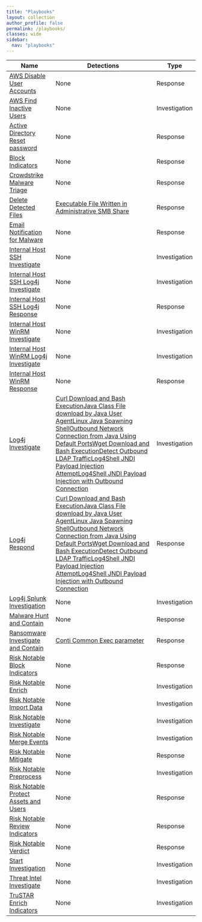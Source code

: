 ```yaml
---
title: "Playbooks"
layout: collection
author_profile: false
permalink: /playbooks/
classes: wide
sidebar:
  nav: "playbooks"
---
```


| Name    | Detections | Type        |
| --------| ---------- | ----------- |
| [AWS Disable User Accounts](/playbooks/aws_disable_user_accounts/)| None | Response |
| [AWS Find Inactive Users](/playbooks/aws_find_inactive_users/)| None | Investigation |
| [Active Directory Reset password](/playbooks/active_directory_reset_password/)| None | Response |
| [Block Indicators](/playbooks/block_indicators/)| None | Response |
| [Crowdstrike Malware Triage](/playbooks/crowdstrike_malware_triage/)| None | Response |
| [Delete Detected Files](/playbooks/delete_detected_files/)|[Executable File Written in Administrative SMB Share](/endpoint/executable_file_written_in_administrative_smb_share/)| Response |
| [Email Notification for Malware](/playbooks/email_notification_for_malware/)| None | Response |
| [Internal Host SSH Investigate](/playbooks/internal_host_ssh_investigate/)| None | Investigation |
| [Internal Host SSH Log4j Investigate](/playbooks/internal_host_ssh_log4j_investigate/)| None | Investigation |
| [Internal Host SSH Log4j Response](/playbooks/internal_host_ssh_log4j_response/)| None | Response |
| [Internal Host WinRM Investigate](/playbooks/internal_host_winrm_investigate/)| None | Investigation |
| [Internal Host WinRM Log4j Investigate](/playbooks/internal_host_winrm_log4j_investigate/)| None | Investigation |
| [Internal Host WinRM Response](/playbooks/internal_host_winrm_response/)| None | Response |
| [Log4j Investigate](/playbooks/log4j_investigate/)|[Curl Download and Bash Execution](/endpoint/curl_download_and_bash_execution/)[Java Class File download by Java User Agent](/endpoint/java_class_file_download_by_java_user_agent/)[Linux Java Spawning Shell](/endpoint/linux_java_spawning_shell/)[Outbound Network Connection from Java Using Default Ports](/endpoint/outbound_network_connection_from_java_using_default_ports/)[Wget Download and Bash Execution](/endpoint/wget_download_and_bash_execution/)[Detect Outbound LDAP Traffic](/network/detect_outbound_ldap_traffic/)[Log4Shell JNDI Payload Injection Attempt](/web/log4shell_jndi_payload_injection_attempt/)[Log4Shell JNDI Payload Injection with Outbound Connection](/web/log4shell_jndi_payload_injection_with_outbound_connection/)| Investigation |
| [Log4j Respond](/playbooks/log4j_respond/)|[Curl Download and Bash Execution](/endpoint/curl_download_and_bash_execution/)[Java Class File download by Java User Agent](/endpoint/java_class_file_download_by_java_user_agent/)[Linux Java Spawning Shell](/endpoint/linux_java_spawning_shell/)[Outbound Network Connection from Java Using Default Ports](/endpoint/outbound_network_connection_from_java_using_default_ports/)[Wget Download and Bash Execution](/endpoint/wget_download_and_bash_execution/)[Detect Outbound LDAP Traffic](/network/detect_outbound_ldap_traffic/)[Log4Shell JNDI Payload Injection Attempt](/web/log4shell_jndi_payload_injection_attempt/)[Log4Shell JNDI Payload Injection with Outbound Connection](/web/log4shell_jndi_payload_injection_with_outbound_connection/)| Response |
| [Log4j Splunk Investigation](/playbooks/log4j_splunk_investigation/)| None | Investigation |
| [Malware Hunt and Contain](/playbooks/malware_hunt_and_contain/)| None | Response |
| [Ransomware Investigate and Contain](/playbooks/ransomware_investigate_and_contain/)|[Conti Common Exec parameter](/endpoint/conti_common_exec_parameter/)| Response |
| [Risk Notable Block Indicators](/playbooks/risk_notable_block_indicators/)| None | Response |
| [Risk Notable Enrich](/playbooks/risk_notable_enrich/)| None | Investigation |
| [Risk Notable Import Data](/playbooks/risk_notable_import_data/)| None | Investigation |
| [Risk Notable Investigate](/playbooks/risk_notable_investigate/)| None | Investigation |
| [Risk Notable Merge Events](/playbooks/risk_notable_merge_events/)| None | Investigation |
| [Risk Notable Mitigate](/playbooks/risk_notable_mitigate/)| None | Response |
| [Risk Notable Preprocess](/playbooks/risk_notable_preprocess/)| None | Investigation |
| [Risk Notable Protect Assets and Users](/playbooks/risk_notable_protect_assets_and_users/)| None | Response |
| [Risk Notable Review Indicators](/playbooks/risk_notable_review_indicators/)| None | Response |
| [Risk Notable Verdict](/playbooks/risk_notable_verdict/)| None | Response |
| [Start Investigation](/playbooks/start_investigation/)| None | Investigation |
| [Threat Intel Investigate](/playbooks/threat_intel_investigate/)| None | Investigation |
| [TruSTAR Enrich Indicators](/playbooks/trustar_enrich_indicators/)| None | Investigation |
